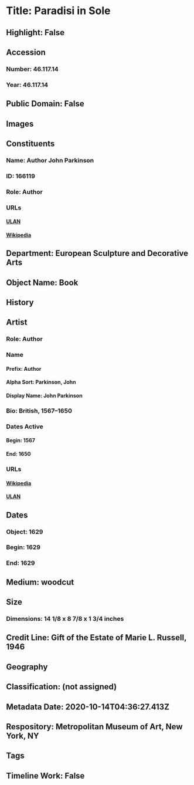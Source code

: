 # Title: Paradisi in Sole
## Highlight: False
## Accession
### Number: 46.117.14
### Year: 46.117.14
## Public Domain: False
## Images
## Constituents
### Name: Author John Parkinson
### ID: 166119
### Role: Author
### URLs
#### [ULAN](http://vocab.getty.edu/page/ulan/500010470)
#### [Wikipedia](https://www.wikidata.org/wiki/Q256288)
## Department: European Sculpture and Decorative Arts
## Object Name: Book
## History
## Artist
### Role: Author
### Name
#### Prefix: Author
#### Alpha Sort: Parkinson, John
#### Display Name: John Parkinson
### Bio: British, 1567–1650
### Dates Active
#### Begin: 1567
#### End: 1650
### URLs
#### [Wikipedia](https://www.wikidata.org/wiki/Q256288)
#### [ULAN](http://vocab.getty.edu/page/ulan/500010470)
## Dates
### Object: 1629
### Begin: 1629
### End: 1629
## Medium: woodcut
## Size
### Dimensions: 14 1/8 x 8 7/8 x 1 3/4 inches
## Credit Line: Gift of the Estate of Marie L. Russell, 1946
## Geography
## Classification: (not assigned)
## Metadata Date: 2020-10-14T04:36:27.413Z
## Respository: Metropolitan Museum of Art, New York, NY
## Tags
## Timeline Work: False